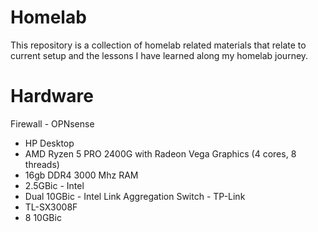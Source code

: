 # Homelab
This repository is a collection of homelab related materials that relate to current setup and the lessons I have learned along my homelab journey.

# Hardware
Firewall - OPNsense
- HP Desktop
- AMD Ryzen 5 PRO 2400G with Radeon Vega Graphics (4 cores, 8 threads)
- 16gb DDR4 3000 Mhz RAM
- 2.5GBic - Intel
- Dual 10GBic - Intel
Link Aggregation Switch - TP-Link
- TL-SX3008F
- 8 10GBic

